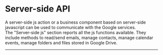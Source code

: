 # Server-side API

A server-side js action or a business component based on server-side javascript can be used to communicate with the Google services.  
The "Server-side js" section reports all the js functions available. They include methods to read/send emails, manage contacts, manage calendar events, manage folders and files stored in Google Drive.

---



